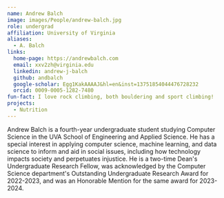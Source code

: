 ```yaml
---
name: Andrew Balch
image: images/People/andrew-balch.jpg
role: undergrad
affiliation: University of Virginia
aliases:
  - A. Balch
links:
  home-page: https://andrewbalch.com
  email: xxv2zh@virginia.edu
  linkedin: andrew-j-balch
  github: andbalch
  google-scholar: Egg1KakAAAAJ&hl=en&inst=13751854044476728232
  orcid: 0009-0005-1282-7480
fun-fact: I love rock climbing, both bouldering and sport climbing!
projects: 
  - Nutrition
---
```


Andrew Balch is a fourth-year undergraduate student studying Computer Science in the UVA School of Engineering and Applied Science. He has a special interest in applying computer science, machine learning, and data science to inform and aid in social issues, including how technology impacts society and perpetuates injustice. He is a two-time Dean's Undergraduate Research Fellow, was acknowledged by the Computer Science department's Outstanding Undergraduate Research Award for 2022-2023, and was an Honorable Mention for the same award for 2023-2024.